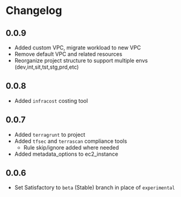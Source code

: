 # Changelog

## 0.0.9

- Added custom VPC, migrate workload to new VPC
- Remove default VPC and related resources
- Reorganize project structure to support multiple envs (dev,int,sit,tst,stg,prd,etc)

## 0.0.8

- Added `infracost` costing tool

## 0.0.7

- Added `terragrunt` to project
- Added `tfsec` and `terrascan` compliance tools
  - Rule skip/ignore added where needed
- Added metadata_options to ec2_instance

## 0.0.6

- Set Satisfactory to `beta` (Stable) branch in place of `experimental`
